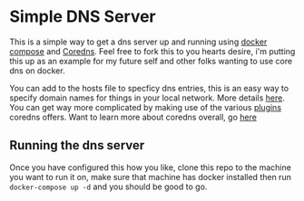 # Simple DNS Server

This is a simple way to get a dns server up and running using [docker compose](https://docs.docker.com/compose/) and [Coredns](https://coredns.io). Feel free to fork this to you hearts desire, i'm putting this up as an example for my future self and other folks wanting to use core dns on docker.

You can add to the hosts file to specficy dns entries, this is an easy way to specify domain names for things in your local network. More details [here](https://coredns.io/plugins/hosts/). You can get way more complicated by making use of the various [plugins](https://coredns.io/plugins/) coredns offers. Want to learn more about coredns overall, go [here](https://coredns.io/manual/toc/#configuration)


## Running the dns server

Once you have configured this how you like, clone this repo to the machine you want to run it on, make sure that machine has docker installed then run `docker-compose up -d` and you should be good to go.